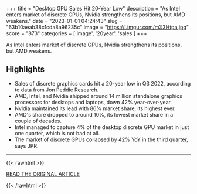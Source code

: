 +++
title = "Desktop GPU Sales Hit 20-Year Low"
description = "As Intel enters market of discrete GPUs, Nvidia strengthens its positions, but AMD weakens."
date = "2023-01-01 04:24:43"
slug = "63b10aeab38c1cda8a96235c"
image = "https://i.imgur.com/mX3Htpa.jpg"
score = "873"
categories = ['image', '20year', 'sales']
+++

As Intel enters market of discrete GPUs, Nvidia strengthens its positions, but AMD weakens.

## Highlights

- Sales of discrete graphics cards hit a 20-year low in Q3 2022, according to data from Jon Peddie Research.
- AMD, Intel, and Nvidia shipped around 14 million standalone graphics processors for desktops and laptops, down 42% year-over-year.
- Nvidia maintained its lead with 86% market share, its highest ever.
- AMD's share dropped to around 10%, its lowest market share in a couple of decades.
- Intel managed to capture 4% of the desktop discrete GPU market in just one quarter, which is not bad at all.
- The market of discrete GPUs collapsed by 42% YoY in the third quarter, says JPR.

---

{{< rawhtml >}}
  <p class="article-category">
    <a target="_blank" href="https://www.tomshardware.com/news/sales-of-desktop-graphics-cards-hit-20-year-low">READ THE ORIGINAL ARTICLE</a>
  </p>
{{< /rawhtml >}}
